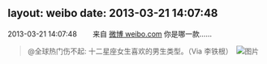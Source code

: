 layout: weibo
date: 2013-03-21 14:07:48
---
2013-03-21 14:07:48  &nbsp;&nbsp;&nbsp;&nbsp;&nbsp;&nbsp; 来自 <a href="http://weibo.com/" rel="nofollow">微博 weibo.com</a>
你是哪一款……
>  @全球热门伤不起: 十二星座女生喜欢的男生类型。（Via 李铁根） ​​​
>  ![图片](https://ww4.sinaimg.cn/large/7112c07bjw1e2wb3djlxhj.jpg)
